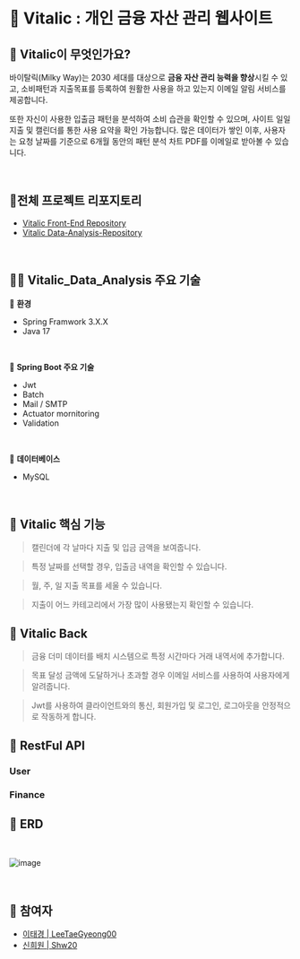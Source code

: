 # 💊 Vitalic : 개인 금융 자산 관리 웹사이트

## 🌟  Vitalic이 무엇인가요?

 바이탈릭(Milky Way)는 2030 세대를 대상으로 **금융 자산 관리 능력을 향상**시킬 수 있고, 소비패턴과 지출목표를 등록하여 원활한 사용을 하고 있는지 이메일 알림 서비스를 제공합니다. 

 또한 자신이 사용한 입출금 패턴을 분석하여 소비 습관을 확인할 수 있으며, 사이트 일일 지출 및 캘린더를 통한 사용 요약을 확인 가능합니다. 많은 데이터가 쌓인 이후, 사용자는 요청 날짜를 기준으로 6개월 동안의 패턴 분석 차트 PDF를 이메일로 받아볼 수 있습니다.

<br>

## 🔗전체 프로젝트 리포지토리
- [Vitalic Front-End Repository](https://github.com/ziiroJ/Vitalic_Front)   
- [Vitalic Data-Analysis-Repository](https://github.com/biiiing-lab/Vitalic_Data_Analysis)

<br>

##  🙋‍♀️ Vitalic_Data_Analysis 주요 기술
🔨 **환경**
- Spring Framwork 3.X.X
- Java 17

<br>

 🍃 **Spring Boot 주요 기술** 
- Jwt 
- Batch
- Mail / SMTP
- Actuator mornitoring
- Validation


<br>

🧺 **데이터베이스**
- MySQL

<br>

##  🚗 Vitalic 핵심 기능
> 캘린더에 각 날마다 지출 및 입금 금액을 보여줍니다. <br>

> 특정 날짜를 선택할 경우, 입출금 내역을 확인할 수 있습니다.  <br>

> 월, 주, 일 지출 목표를 세울 수 있습니다.  <br>

> 지출이 어느 카테고리에서 가장 많이 사용됐는지 확인할 수 있습니다.  <br>

## 🚕 Vitalic Back 
> 금융 더미 데이터를 배치 시스템으로 특정 시간마다 거래 내역서에 추가합니다.  <br>

> 목표 달성 금액에 도달하거나 초과할 경우 이메일 서비스를 사용하여 사용자에게 알려줍니다.  <br>

> Jwt를 사용하여 클라이언트와의 통신, 회원가입 및 로그인, 로그아웃을 안정적으로 작동하게 합니다.  <br>

> 

## 📶 RestFul API
### User

### Finance


## 📒 ERD
<br>

![image](https://github.com/user-attachments/assets/a09aba5d-4b0a-40f1-a02c-4423f8ef031a)

<br>


## 👥 참여자
- [이태경 | LeeTaeGyeong00](https://github.com/LeeTaeGyeong00)
- [신희원 | Shw20](https://github.com/Shw20) 

    
   
 

